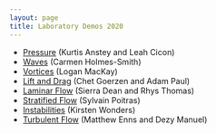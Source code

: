 ```yaml
---
layout: page
title: Laboratory Demos 2020
---
```


  - [Pressure](./Pressure_Cicon_Anstey) (Kurtis Anstey and Leah Cicon)
  - [Waves](./Waves_Holmes_Smith) (Carmen Holmes-Smith)
  - [Vortices](./Vortices_MacKay) (Logan MacKay)
  - [Lift and Drag](./Lift_Drag_Goerzen_Paul)  (Chet Goerzen and Adam Paul)
  - [Laminar Flow](./Laminar_Dean_Thomas) (Sierra Dean and Rhys Thomas)
  - [Stratified Flow](./Stratified_Poitras) (Sylvain Poitras)
  - [Instabilities](./Instability_Wonders) (Kirsten Wonders)
  - [Turbulent Flow](./Turbulence_Manuel_Enns) (Matthew Enns and Dezy Manuel)
